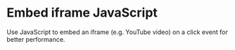 # Embed iframe JavaScript
Use JavaScript to embed an iframe (e.g. YouTube video) on a click event for better performance.
